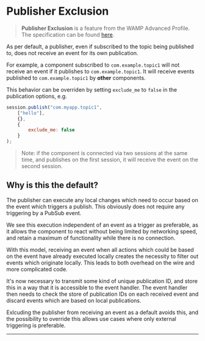 # Publisher Exclusion

> **Publisher Exclusion** is a feature from the WAMP Advanced Profile. The specification can be found [here](https://github.com/tavendo/WAMP/blob/master/spec/advanced/publisher-exclusion.md).

As per default, a publisher, even if subscribed to the topic being published to, does not receive an event for its own publication.

For example, a component subscribed to `com.example.topic1` will not receive an event if it publishes to `com.example.topic1`. It will receive events published to `com.example.topic1` by **other** components.

This behavior can be overriden by setting `exclude_me` to `false` in the publication options, e.g.

```javascript
session.publish("com.myapp.topic1",
    ["hello"],
    {},
    {
        exclude_me: false
    }
);
```

> Note: if the component is connected via two sessions at the same time, and publishes on the first session, it will receive the event on the second session.

## Why is this the default?

The publisher can execute any local changes which need to occur based on the event which triggers a publish. This obviously does not require any triggering by a PubSub event.

We see this execution independent of an event as a trigger as preferable, as it allows the component to react without being limited by networking speed, and retain a maximum of functionality while there is no connection.

With this model, receiving an event when all actions which could be based on the event have already executed locally creates the necessity to filter out events which originate locally. This leads to both overhead on the wire and more complicated code.

It's now necessary to transmit some kind of unique publication ID, and store this in a way that it is accessible to the event handler. The event handler then needs to check the store of publication IDs on each received event and discard events which are based on local publications.

Exlcuding the publisher from receiving an event as a default avoids this, and the possibility to override this allows use cases where only external triggering is preferable.

---

